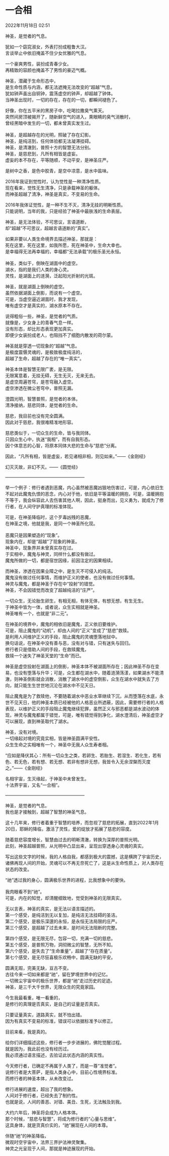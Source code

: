 # 一合相

2022年11月18日 02:51

神圣，是觉者的气息。<br>

犹如一个窈窕淑女，外表打扮成粗鲁大汉。<br>
言谈举止中依旧掩盖不住少女优雅的气息。<br>

一个豪爽男性，装扮成青春少女。<br>
再精致的容颜也掩盖不了男性的豪迈气概。<br>

神圣，潜藏于生命形态中，<br>
是生命性质与内涵，都无法遮掩无法改变的“超越”气息。<br>
犹如钟声虽出自铜钟，震荡虚空的钟声，却超越了钟体。<br>
当神圣出现时，一切的存在，存在的一切，都瞬间褪色了。<br>

好像，你在五平米的黑房子中，吃喝拉撒臭气熏天。<br>
突然间房顶被揭开了，随新鲜空气的进入，熏眼睛的臭气消散时，<br>
曾经黑暗中发生的一切，都未曾真实发生过。<br>
<br>
神圣，是超越存在的光明，照破了存在幻影。<br>
神圣，是纯洁到，任何体验都无法凝滞挂碍。<br>
神圣，是清澈到，普照十方的智慧无法分别。<br>
神圣，是慈悲到，凡所有相皆是虚妄。<br>
虚妄的本不存在，平等随顺，不动平安，是神圣庄严。<br>

是树中之香，是色中胶青，是空中凉意，是水中盐味。<br>

2016年我证到觉性时，认为觉性是一种清净性质。<br>
现在看来，觉性无生清净，只是承载神圣的躯体。<br>
而神圣超越了清净，神圣是真实，不变易的生命。<br>

2016年我体证觉性，是一种不生不灭，清净无挂的明晰性质。<br>
只能说明，当年的我，只是经验了神圣中最肤浅的生命表层。<br>

神圣，是无法体验，不可思议，言语道断，<br>
却“超越”不可思议，超越言语道断的“真实”。<br>

如果非要以人类生命境界去描述神圣，那就是：<br>
死在这里，死在这里，如我所愿，死在神圣中，生命大幸也。<br>
是幸福得无法再幸福的，幸福都“无法承载”的极乐圣光永恒。<br>
<br>
神圣，类似于，倒映在湖面中的虚空。<br>
湖水，指的是我们人类的身心灵。<br>
灵性，是湖面上的涟漪，泛起阳光折射的光斑。<br>

神圣，就是湖面上倒映的虚空。<br>
虽然依据湖面上倒影，而说有一个虚空。<br>
可是，当虚空逼近湖面时，我才发现，<br>
唯有虚空才是真实的，湖水原本不存在。<br>

说得粗俗一些，神圣，是觉者的气质。<br>
就像是，少女身上的青春气息一样。<br>
没有形态，却比形态表现更加真实。<br>
即便少女装扮成老人，也阻挡不了细胞内散发的荷尔蒙。<br>

神圣就是穿透一切现象的“超越”气息。<br>
是极度震慑灵魂的，是极致极度纯洁的，<br>
超越了生命，超越了存在的“唯一真实”。<br>

神圣本体是智慧无限广袤，是无限。<br>
无限寓意着，无挂无碍，无生无灭，无来无去。<br>
是虚空周遍苍穹，是苍穹融入虚空。<br>
虚空渗透在微尘苍穹中，普照无漏。<br>

澄圆光明，智慧普照，是觉者的本体。<br>
清净接纳，慈悲同体，是觉者的生命。<br>

慈悲，我目前也没有完全圆满。<br>
因此对于慈悲，我很难精准地形容。<br>

慈悲类似于，一切众生的生命，皆与我同体。<br>
只因众生心中，执迷“我相”，而有自我形态。<br>
因个体意志的心智，将原本同体大悲的生命与“慈悲”分离。<br>

因此，“凡所有相，皆是虚妄，若见诸相非相，则见如来。”——《金刚经》<br>

幻灭灭故，非幻不灭。——《圆觉经》<br>

——————————————————

举一个例子：修行者遇到恶魔，内心虽然被恶魔凶狠地伤害过，可是，内心依旧生不起对此魔鬼仇恨的恶念，内心对于他，依旧是平等温暖的拥抱，可是，温暖拥抱不等于，我会纵容此人去伤害其他人啊，因此，挺身而出，见义勇为，就成为了修行者，在人间守护真理的标准体现。<br>

可是，在神圣降临时，这个歹毒凶残的恶魔，<br>
在神圣之境，他就是我，是同一个神圣所化现。<br>
<br>
恶魔只是因果塑造的“现象”。<br>
现象内在，却是“超越”了现象的神圣。<br>
神圣中，现象界并未曾真实存在过。<br>
于实相中，魔鬼与神灵，同样什么都没有做过。<br>
魔鬼所做的一切，都是宿世因缘，前因注定的因果相续。<br>

而神圣，渗透在因果业障之中，是生灭不可侵入的纯洁。<br>
魔鬼没有做过任何事情，而维护正义的使者，也没有做过任何事情。<br>
神灵与魔鬼，都是神圣于存在中“投射”的错觉。<br>
神圣，不会因错觉而改变了超越纯洁的“庄严”。<br>

一切众生，无论胎生卵生，有相无相，有体无体，有想无想，有生无生。<br>
于神圣中皆为一体，或者说，众生实相就是神圣。<br>
神圣唯有一个，也就是“非二元”。<br>

在神圣的境界中，魔鬼的相依旧是魔鬼，正义依旧要维护。<br>
可是，阻止魔鬼的“动机”，却由人间的“正义”变成了“慈悲”救赎。<br>
是利用人间维护正义的手段，阻止魔鬼的灵魂堕落地狱中。<br>
换句话说，在神圣中没有善与恶，没有对与错，只有迷失与回归。<br>
修行者只是借助人间的手段，在救赎魔鬼，<br>
救赎一个迷失了神圣天堂的“生命”而已。<br>

神圣是虚空投射在湖面上的倒影，神圣本体不被湖面所存在；因此神圣不存在变易，也没有堕落与升华；可是，众生都在湖水中，随着涟漪荡漾，如果湖水不能清澈，则神圣倒影就会消散，消散了湖水中的虚空倒影，众生在湖水中就失去了方向，就只能生生世世地沉沦在湖水中不见天日。<br>

阻止魔鬼是为了救赎他，不要随着湖水中恶业水草继续下沉，从而堕落在水底，永世不见天日，他的神圣本质已经被他的人格恶业所遮蔽，因此，需要修行者的人格表现，以维护正义的手段阻止魔鬼继续犯罪，虽然正义与邪恶都是湖水波动的体现，神灵与魔鬼都属于错觉，可是，唯有错觉得到净化，湖水澄清后，神圣虚空才可以展现，直到神圣取代了湖水。<br>

神圣，没有对境。<br>
一切缘起对境的究竟实相，皆是神圣圆满平安性。<br>
众生生命之实相唯有一个，神圣中无我人众生寿者相。<br>

“应如是降伏其心：所有一切众生之类，若卵生、若胎生、若湿生、若化生，若有色、若无色，若有想、若无想、若非有想非无想，我皆令入无余涅槃而灭度之。”——《金刚经》<br>

名相宇宙，生灭缘起，于神圣中未曾发生。<br>
十法界宇宙，又名“一合相”。<br>

——————————————————

神圣，是觉者的气息。<br>
我也是才接触到，超越了智慧的神圣气息。<br>

这十几年来，修行者着重于智慧的培养，而忽视了慈悲的拓展，直到2022年1月20日，耶稣的降临，激活了灵性，爱的绽放才拓展了慈悲的容度。<br>

随着慈悲容度增长，智慧由过去的明晰清澈，转换为深厚的普照光明。<br>
此刻，神圣超越普照，从光明中凸显出来，呈现出穿透身心灵魂的真实。<br>

写出这些文字的时候，我的人格自我，都感到极大的震撼，这是横跨了宇宙历史，诸佛再现人间的开始，灵魂可以不再无奈死亡了，这是从生命性质上，对人类存在状态的改变。<br>

“祂”透过我的身心，圆满极乐世界的进程，比我想象中的要快。<br>
<br>
我肉眼看不到“祂”。<br>
可是，内在的知觉，却清醒细致地，觉受到神圣的无限真实。<br>

无以言表，神圣的真实，是无法以语言描述的。<br>
第一个感受，是纯洁到无以复加，是纯洁无法挂碍的圣洁。<br>
第二个感受，是极乐深邃的永恒，是永恒无法局限的庄严。<br>
第三个感受，是超越了过去未来，是时间无法阻断的完整。<br>

第四个感受，是无限无尽，包容一切，充满一切的慈悲。<br>
第五个感受，是普照万物，洞彻微尘的智慧，无所不知。<br>
第六个感受，是失去了“生命重量”，超越了“存在质量”。<br>
第七个感受，是无尽狂喜极乐欢畅中，圆满无缺的平安。<br>

圆满无瑕，完美无缺，亘古不变。<br>
古往今来一切如来都是“祂”，留在梦境世界中的记忆。<br>
一切微尘宇宙中的极乐世界，都是“祂”走过历史的足迹。<br>
神圣，是三千大千世界，无限众生的究竟家园。<br>

今生我最看重，唯一看重的，<br>
是修行的真理是否真实，是自己的证量是否真实。<br>

只要证量真实，道路真实，就不怕出错。<br>
因为有真实不变易的标准，错误可以依据标准予以修正。<br>

目前来看，我是真的。<br>

给你们详细描述这些，修行者一步步进展的，佛陀觉醒过程。<br>
就是因为，我此前也没有经历过。<br>
我必须通过语言描述，去验证此状态内涵的真实性。<br>

今天修行者，已确定不再属于人类了，而是一尊“准觉者”。<br>
说修行者是大菩萨，是指人类身心中，目前心性境界标准。<br>
而修行者的神圣本体，从未改变过。<br>

修行进展的速度，超出了我的想象。<br>
人间对于修行者，已经失去了制约性。<br>
也就是说，人间的善恶、对错、美丑、生死，无法触及到我。<br>

大约六年后，神圣将会成为人格本体。<br>
那个时候，“慈悲与智慧”，将成为修行者的“心量与思维”。<br>
这具身体，就是货真价实的，“祂”展现在人间的本尊。<br>

伴随“祂”的神圣降临，<br>
微观时空宇宙中，法界三界护法神灵聚集。<br>
神灵之光呈现于人间，那就是神迹展现的开始。<br>


